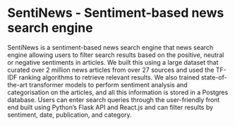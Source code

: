# SentiNews - Sentiment-based news search engine
SentiNews is a sentiment-based news search engine that  news search engine allowing users to filter search results based on the positive, neutral or negative sentiments in articles. We built this using a large dataset that curated over 2 million news articles from over 27 sources and used the TF-IDF ranking algorithms to retrieve relevant results. We also trained state-of-the-art transformer models to perform sentiment analysis and categorisation on the articles, and all this information is stored in a Postgres database. Users can enter search queries through the user-friendly front end built using Python’s Flask API and React.js and can filter results
by sentiment, date, publication, and category.
